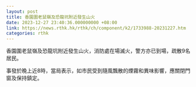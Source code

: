```yaml
---
layout: post
title: 香園圍老鼠嶺及恐龍坑附近發生山火
date: 2023-12-27 23:40:36.000000000 +08:00
link: https://news.rthk.hk/rthk/ch/component/k2/1733988-20231227.htm
categories: rthk
---
```


香園圍老鼠嶺及恐龍坑附近發生山火，消防處在場滅火，警方亦已到場，疏散9名居民。

事發於晚上近8時，當局表示，如市民受到隨風飄散的煙霧和異味影響，應關閉門窗及保持鎮定。
